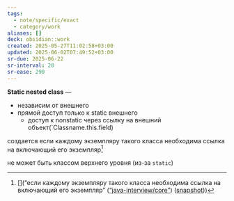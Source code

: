 ```yaml
---
tags:
  - note/specific/exact
  - category/work
aliases: []
deck: obsidian::work
created: 2025-05-27T11:02:58+03:00
updated: 2025-06-02T07:49:52+03:00
sr-due: 2025-06-22
sr-interval: 20
sr-ease: 290
---
```


**Static nested class**
—
- независим от внешнего
- прямой доступ только к static внешнего
	- доступ к nonstatic через ссылку на внешний объект(`Classname.this.field)

создается если каждому экземпляру такого класса необходима ссылка на включающий его экземпляр[^1]

не может быть классом верхнего уровня (из-за `static`)

[^1]: [](“если каждому экземпляру такого класса необходима ссылка на включающий его экземпляр” ([“java-interview/core”](zotero://select/library/items/T3X9ZD57)) ([snapshot](zotero://open-pdf/library/items/2GAN5TQF?sel=p%3Anth-child(147)&annotation=JYXCD5VL)))

